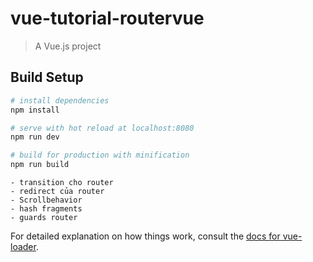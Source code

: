 # vue-tutorial-routervue

> A Vue.js project

## Build Setup

``` bash
# install dependencies
npm install

# serve with hot reload at localhost:8080
npm run dev

# build for production with minification
npm run build
```

```
- transition cho router
- redirect của router
- Scrollbehavior
- hash fragments
- guards router
```

For detailed explanation on how things work, consult the [docs for vue-loader](http://vuejs.github.io/vue-loader).
